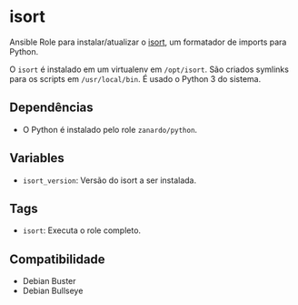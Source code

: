 # isort

Ansible Role para instalar/atualizar o [isort](https://github.com/PyCQA/isort),
um formatador de imports para Python.

O `isort` é instalado em um virtualenv em `/opt/isort`. São criados symlinks
para os scripts em `/usr/local/bin`. É usado o Python 3 do sistema.

## Dependências

- O Python é instalado pelo role `zanardo/python`.

## Variables

* `isort_version`: Versão do isort a ser instalada.

## Tags

- `isort`: Executa o role completo.

## Compatibilidade

- Debian Buster
- Debian Bullseye
